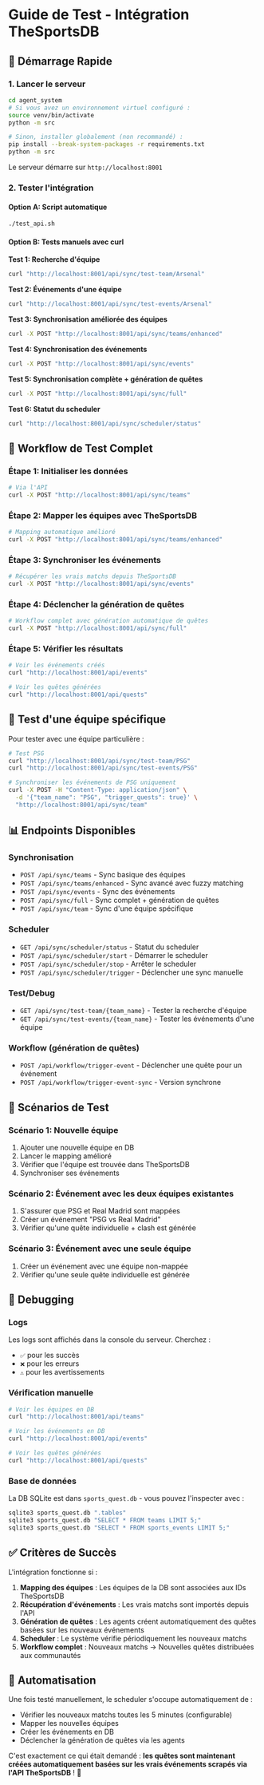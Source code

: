 # Guide de Test - Intégration TheSportsDB

## 🚀 Démarrage Rapide

### 1. Lancer le serveur
```bash
cd agent_system
# Si vous avez un environnement virtuel configuré :
source venv/bin/activate
python -m src

# Sinon, installer globalement (non recommandé) :
pip install --break-system-packages -r requirements.txt
python -m src
```

Le serveur démarre sur `http://localhost:8001`

### 2. Tester l'intégration

#### Option A: Script automatique
```bash
./test_api.sh
```

#### Option B: Tests manuels avec curl

**Test 1: Recherche d'équipe**
```bash
curl "http://localhost:8001/api/sync/test-team/Arsenal"
```

**Test 2: Événements d'une équipe**
```bash
curl "http://localhost:8001/api/sync/test-events/Arsenal"
```

**Test 3: Synchronisation améliorée des équipes**
```bash
curl -X POST "http://localhost:8001/api/sync/teams/enhanced"
```

**Test 4: Synchronisation des événements**
```bash
curl -X POST "http://localhost:8001/api/sync/events"
```

**Test 5: Synchronisation complète + génération de quêtes**
```bash
curl -X POST "http://localhost:8001/api/sync/full"
```

**Test 6: Statut du scheduler**
```bash
curl "http://localhost:8001/api/sync/scheduler/status"
```

## 🎯 Workflow de Test Complet

### Étape 1: Initialiser les données
```bash
# Via l'API
curl -X POST "http://localhost:8001/api/sync/teams"
```

### Étape 2: Mapper les équipes avec TheSportsDB
```bash
# Mapping automatique amélioré
curl -X POST "http://localhost:8001/api/sync/teams/enhanced"
```

### Étape 3: Synchroniser les événements
```bash
# Récupérer les vrais matchs depuis TheSportsDB
curl -X POST "http://localhost:8001/api/sync/events"
```

### Étape 4: Déclencher la génération de quêtes
```bash
# Workflow complet avec génération automatique de quêtes
curl -X POST "http://localhost:8001/api/sync/full"
```

### Étape 5: Vérifier les résultats
```bash
# Voir les événements créés
curl "http://localhost:8001/api/events"

# Voir les quêtes générées
curl "http://localhost:8001/api/quests"
```

## 🔧 Test d'une équipe spécifique

Pour tester avec une équipe particulière :

```bash
# Test PSG
curl "http://localhost:8001/api/sync/test-team/PSG"
curl "http://localhost:8001/api/sync/test-events/PSG"

# Synchroniser les événements de PSG uniquement
curl -X POST -H "Content-Type: application/json" \
  -d '{"team_name": "PSG", "trigger_quests": true}' \
  "http://localhost:8001/api/sync/team"
```

## 📊 Endpoints Disponibles

### Synchronisation
- `POST /api/sync/teams` - Sync basique des équipes
- `POST /api/sync/teams/enhanced` - Sync avancé avec fuzzy matching
- `POST /api/sync/events` - Sync des événements
- `POST /api/sync/full` - Sync complet + génération de quêtes
- `POST /api/sync/team` - Sync d'une équipe spécifique

### Scheduler
- `GET /api/sync/scheduler/status` - Statut du scheduler
- `POST /api/sync/scheduler/start` - Démarrer le scheduler
- `POST /api/sync/scheduler/stop` - Arrêter le scheduler
- `POST /api/sync/scheduler/trigger` - Déclencher une sync manuelle

### Test/Debug
- `GET /api/sync/test-team/{team_name}` - Tester la recherche d'équipe
- `GET /api/sync/test-events/{team_name}` - Tester les événements d'une équipe

### Workflow (génération de quêtes)
- `POST /api/workflow/trigger-event` - Déclencher une quête pour un événement
- `POST /api/workflow/trigger-event-sync` - Version synchrone

## 🎲 Scénarios de Test

### Scénario 1: Nouvelle équipe
1. Ajouter une nouvelle équipe en DB
2. Lancer le mapping amélioré
3. Vérifier que l'équipe est trouvée dans TheSportsDB
4. Synchroniser ses événements

### Scénario 2: Événement avec les deux équipes existantes
1. S'assurer que PSG et Real Madrid sont mappées
2. Créer un événement "PSG vs Real Madrid"
3. Vérifier qu'une quête individuelle + clash est générée

### Scénario 3: Événement avec une seule équipe
1. Créer un événement avec une équipe non-mappée
2. Vérifier qu'une seule quête individuelle est générée

## 🐛 Debugging

### Logs
Les logs sont affichés dans la console du serveur. Cherchez :
- `✅` pour les succès
- `❌` pour les erreurs
- `⚠️` pour les avertissements

### Vérification manuelle
```bash
# Voir les équipes en DB
curl "http://localhost:8001/api/teams"

# Voir les événements en DB  
curl "http://localhost:8001/api/events"

# Voir les quêtes générées
curl "http://localhost:8001/api/quests"
```

### Base de données
La DB SQLite est dans `sports_quest.db` - vous pouvez l'inspecter avec :
```bash
sqlite3 sports_quest.db ".tables"
sqlite3 sports_quest.db "SELECT * FROM teams LIMIT 5;"
sqlite3 sports_quest.db "SELECT * FROM sports_events LIMIT 5;"
```

## ✅ Critères de Succès

L'intégration fonctionne si :

1. **Mapping des équipes** : Les équipes de la DB sont associées aux IDs TheSportsDB
2. **Récupération d'événements** : Les vrais matchs sont importés depuis l'API
3. **Génération de quêtes** : Les agents créent automatiquement des quêtes basées sur les nouveaux événements
4. **Scheduler** : Le système vérifie périodiquement les nouveaux matchs
5. **Workflow complet** : Nouveaux matchs → Nouvelles quêtes distribuées aux communautés

## 🔄 Automatisation

Une fois testé manuellement, le scheduler s'occupe automatiquement de :
- Vérifier les nouveaux matchs toutes les 5 minutes (configurable)
- Mapper les nouvelles équipes
- Créer les événements en DB
- Déclencher la génération de quêtes via les agents

C'est exactement ce qui était demandé : **les quêtes sont maintenant créées automatiquement basées sur les vrais événements scrapés via l'API TheSportsDB** ! 🎉